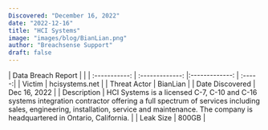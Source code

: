 ```yaml
---
Discovered: "December 16, 2022"
date: "2022-12-16"
title: "HCI Systems"
image: "images/blog/BianLian.png"
author: "Breachsense Support"
draft: false
---
```


| Data Breach Report           |              | 
| :-----------: | :-------------:     |:-------------:    | :-----:|
| Victim      | hcisystems.net      | 
| Threat Actor      | BianLian      | 
| Date Discovered      | Dec 16, 2022      | 
| Description      | HCI Systems is a licensed C-7, C-10 and C-16 systems integration contractor offering a full spectrum of services including sales, engineering, installation, service and maintenance. The company is headquartered in Ontario, California.      | 
| Leak Size      | 800GB      | 


